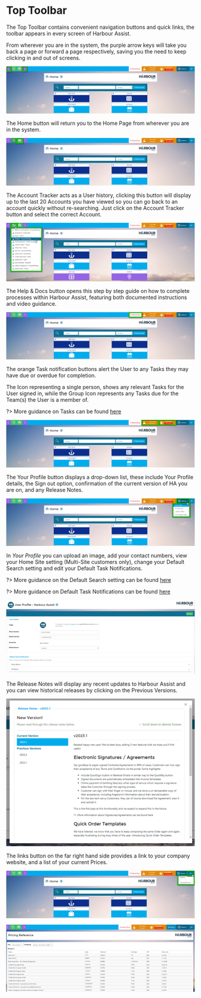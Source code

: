 # Top Toolbar

The Top Toolbar contains convenient navigation buttons and quick links, the toolbar appears in every screen of Harbour Assist. 

From wherever you are in the system, the purple arrow keys will take you back a page or forward a page respectively, saving you the need to keep clicking in and out of screens.

![image-20230428095239870](image-20230428095239870.png)

The Home button will return you to the Home Page from wherever you are in the system.

![image-20230428095333323](image-20230428095333323.png)

The Account Tracker acts as a User history, clicking this button will display up to the last 20 Accounts you have viewed so you can go back to an account quickly without re-searching.  Just click on the Account Tracker button and select the correct Account.

![image-20230428095605625](image-20230428095605625.png)

The Help & Docs button opens this step by step guide on how to complete processes within Harbour Assist, featuring both documented instructions and video guidance.

![image-20230428095816244](image-20230428095816244.png)

The orange Task notification buttons alert the User to any Tasks they may have due or overdue for completion.

The Icon representing a single person, shows any relevant Tasks for the User signed in, while the Group Icon represents any Tasks due for the Team(s) the User is a member of.

?> More guidance on Tasks can be found [here](Tasks/Overview.md)

![image-20230428105415121](image-20230428105415121.png)

The Your Profile button displays a drop-down list, these include Your Profile details, the Sign out option, confirmation of the current version of HA you are on, and any Release Notes.

![image-20230428105911137](image-20230428105911137.png)

In *Your Profile* you can upload an image, add your contact numbers, view your Home Site setting (Multi-Site customers only), change your Default Search setting and edit your Default Task Notifications.

?> More guidance on the Default Search setting can be found [here](GeneralNavigation/SettingYourDefaultSearch.md)

?> More guidance on Default Task Notifications can be found [here](Tasks/TaskUserNotifications.md)



![image-20230428105929492](image-20230428105929492.png)

The Release Notes will display any recent updates to Harbour Assist and you can view historical releases by clicking on the Previous Versions.

![image-20230428110523348](image-20230428110523348.png)

The links button on the far right hand side provides a link to your company website, and a list of your current Prices.

![image-20230428110752399](image-20230428110752399.png)

![image-20230428110808196](image-20230428110808196.png)



